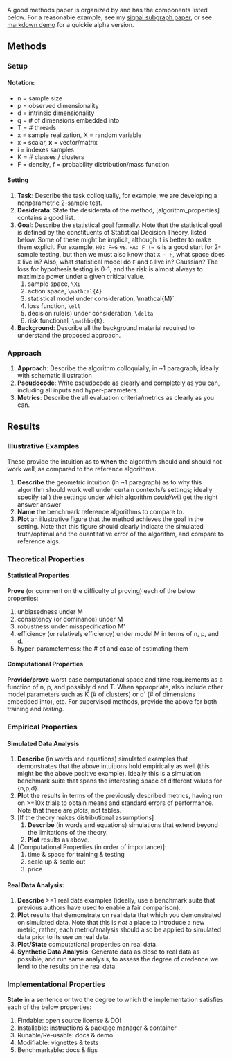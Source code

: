 A good methods paper is organized by and has the components listed below.
For a reasonable example, see my [signal subgraph paper](http://ieeexplore.ieee.org/document/6341752/), or see [markdown demo](https://github.com/neurodata/checklists/blob/master/Tutorials/MATLAB/algs_example/methods_paper_example.md) for a quickie alpha version.




## Methods




### Setup


#### Notation:

- n = sample size
- p = observed dimensionality
- d = intrinsic dimensionality
- q = # of dimensions embedded into
- T = # threads
- x = sample realization, X = random variable
- x = scalar, **x** = vector/matrix
- i = indexes samples
- K = # classes / clusters
- F = density, f = probability distribution/mass function

#### Setting

1. **Task**: Describe the task colloqiually, for example, we are developing a nonparametric 2-sample test.
1. **Desiderata**: State the desiderata of the method, [algorithm_properties] contains a good list.
1. **Goal**: Describe the statistical goal formally. Note that the statistical goal is defined by the constituents of Statistical Decision Theory, listed below. Some of these might be implicit, although it is better to make them explicit.  For example,  `H0: F=G` vs. `HA: F != G` is a good start for 2-sample testing, but then we must also know that `X ~ F`, what space does `X` live in?  Also, what statistical model do `F` and `G` live in? Gaussian? The loss for hypothesis testing is 0-1, and the risk is almost always to maximize power under a given critical value.    
    1. sample space, `\Xi`
    2. action space, `\mathcal{A}`
    3. statistical model under consideration, \mathcal{M}`
    4. loss function, `\ell`
    5. decision rule(s) under consideration, `\delta`
    6. risk functional, `\mathbb{R}`.
4. **Background**: Describe all the background material required to understand the proposed approach.




### Approach

1. **Approach**: Describe the algorithm colloquially, in ~1 paragraph, ideally with schematic illustration
2. **Pseudocode**: Write pseudocode as clearly and completely as you can, including all inputs and hyper-parameters.
1. **Metrics**: Describe the all evaluation criteria/metrics as clearly as you can.


## Results

### Illustrative Examples

These provide the intuition as to **when** the algorithm should and should not work well, as compared to the reference algorithms.

1. **Describe** the geometric intuition (in ~1 paragraph) as to why this algorithm should work well under certain contexts/s settings; ideally specify (all) the settings under which algorithm *could/will* get the right answer
answer
1. **Name** the benchmark reference algorithms to compare to.
1. **Plot** an illustrative figure that the method achieves the goal in the setting.  Note that this figure should clearly indicate the simulated truth/optimal and the quantitative error of the algorithm, and compare to reference algs.


### Theoretical  Properties

#### Statistical Properties

**Prove** (or comment on the difficulty of proving) each of the below properties:
1. unbiasedness under M
2. consistency (or dominance) under M
3. robustness under misspecification M'
4. efficiency (or relatively efficiency) under model M in terms of n, p, and d.
5. hyper-parameterness: the # of and ease of estimating them




#### Computational Properties

**Provide/prove** worst case computational space and time requirements as a function of n, p, and possibly d  and T.  When appropriate, also include other model parameters such as K (# of clusters) or d' (# of dimensions embedded into), etc.  For supervised methods, provide the above for both training and *testing*.




### Empirical Properties


#### Simulated Data Analysis

1. **Describe** (in words and equations) simulated examples that demonstrates that the above intuitions hold empirically as well (this might be the above positive example).  Ideally this is a simulation benchmark suite that spans the interesting space of different values for {n,p,d}.
1. **Plot** the results in terms of the previously described metrics, having run on >=10x trials to obtain means and standard errors of performance. Note that these are *plots*, not tables.
1. [If the theory makes distributional assumptions]
    1. **Describe** (in words and equations) simulations that extend beyond the limitations of the theory.
    1. **Plot** results as above.
1. [Computational Properties (in order of importance)]:
    1. time & space for training & testing
    2. scale up & scale out
    3. price

#### Real Data Analysis:

1. **Describe** >=1 real data examples (ideally, use a benchmark suite that previous authors have used to enable a fair comparison).
1. **Plot** results that demonstrate on real data that which you demonstrated on simulated data. Note that this is *not* a place to introduce a new metric, rather, each metric/analysis should also be applied to simulated data prior to its use on real data.
1. **Plot/State** computational properties on real data.
1. **Synthetic Data Analysis**: Generate data as close to real data as possible, and run same analysis, to assess the degree of credence we lend to the results on the real data.




### Implementational Properties

**State** in a sentence or two the degree to which the implementation satisfies each of the below properties:
1. Findable: open source license & DOI
2. Installable: instructions & package manager & container
3. Runable/Re-usable: docs & demo
4. Modifiable: vignettes & tests
5. Benchmarkable: docs & figs
